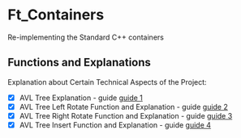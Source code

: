 # Ft_Containers
 Re-implementing the Standard C++ containers


## Functions and Explanations

Explanation about Certain Technical Aspects of the Project:

- [X] AVL Tree Explanation - guide [guide 1](https://github.com/ChineduGboof/FT_CONTAINERS/blob/main/Readme/Fixing_Certificates.md "AVL Tree Explanation")
- [X] AVL Tree Left Rotate Function and Explanation  - guide [guide 2](https://github.com/ChineduGboof/Inception/blob/main/Readme/Wordpress_Setup_Script.md "AVL Tree Left Rotate Function and Explanation")
- [X] AVL Tree Right Rotate Function and Explanation  - guide [guide 3](https://github.com/ChineduGboof/Inception/blob/main/Readme/Fixing_Makefile.md "AVL Tree Right Rotate Function and Explanation")
- [X] AVL Tree Insert Function and Explanation  - guide [guide 4](https://github.com/ChineduGboof/Inception/blob/main/Readme/Fixing_Portainer.md "AVL Tree Insert Function and Explanation")
